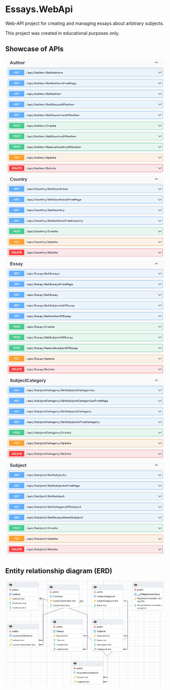 # Essays.WebApi
Web-API project for creating and managing essays about arbitrary subjects. 

This project was created in educational purposes only.
## Showcase of APIs
![showcase-1](showcase/author.jpg)
![showcase-2](showcase/country.jpg)
![showcase-3](showcase/essay.jpg)
![showcase-4](showcase/subject-category.jpg)
![showcase-5](showcase/subject.jpg)
## Entity relationship diagram (ERD)
![Entity relationship diagram](erd/essays-erd.png)
